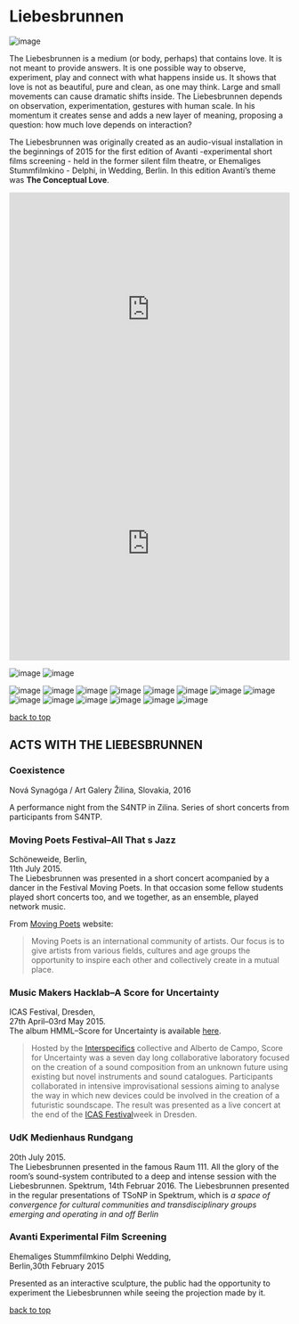 # Liebesbrunnen

![image](/images/liebes/lb-000.png)

The Liebesbrunnen is a medium (or body, perhaps) that contains love. It is not meant to provide answers. It is one possible way to observe, experiment, play and connect with what happens inside us. It shows that love is not as beautiful, pure and clean, as one may think. Large and small movements can cause dramatic shifts inside. The Liebesbrunnen depends on observation, experimentation, gestures with human scale. In his momentum it creates sense and adds a new layer of meaning, proposing a question: how much love depends on interaction?

The Liebesbrunnen was originally created as an audio-visual installation in the beginnings of 2015 for the first edition of Avanti -experimental short films screening - held in the former silent film theatre, or Ehemaliges Stummfilmkino - Delphi, in Wedding, Berlin. In this edition Avanti’s theme was **The Conceptual Love**.

<iframe width="100%" height="420px" src="https://www.youtube.com/embed/UCU0wByVvRw" frameborder="0" allow="accelerometer; autoplay; encrypted-media; gyroscope; picture-in-picture" allowfullscreen></iframe>

<iframe width="100%" height="420px" src="https://www.youtube.com/embed/LYtE9GDte90" frameborder="0" allow="accelerometer; autoplay; encrypted-media; gyroscope; picture-in-picture" allowfullscreen></iframe>

![image](/images/liebes/lb-003.png)
![image](/images/liebes/lb-004.png)

![image](/images/liebes/lb-002.png)
![image](/images/liebes/lb-005.png)
![image](/images/liebes/lb-006.png)
![image](/images/liebes/lb-007.png)
![image](/images/liebes/lb-008.png)
![image](/images/liebes/lb-009.png)
![image](/images/liebes/lb-010.png)
![image](/images/liebes/lb-011.png)
![image](/images/liebes/lb-012.png)
![image](/images/liebes/lb-013.png)
![image](/images/liebes/lb-014.png)
![image](/images/liebes/lb-015.png)
![image](/images/liebes/lb-016.png)
![image](/images/liebes/lb-017.png)

[back to top](#liebesbrunnen)

## ACTS WITH THE LIEBESBRUNNEN

### Coexistence

Nová Synagóga / Art Galery Žilina, Slovakia, 2016

A performance night from the S4NTP in Zilina.
Series of short concerts from participants from S4NTP.

### Moving Poets Festival–All That s Jazz

Schöneweide, Berlin,  
11th July 2015.  
The Liebesbrunnen was presented in a short concert acompanied by a dancer in the Festival Moving Poets. In that occasion some fellow students played short concerts too, and we together, as an ensemble, played network music.

From [Moving Poets](https://movingpoets.org/concrete5/index.php/novilla) website:

> Moving Poets is an international community of artists. Our focus is to give artists from various fields, cultures and age groups the opportunity to inspire each other and collectively create in a mutual place.

### Music Makers Hacklab–A Score for Uncertainty

ICAS Festival, Dresden,  
27th April–03rd May 2015.  
The album HMML–Score for Uncertainty is available [here](https://mmhl.bandcamp.com/album/score-for-uncertainty).

> Hosted by the [Interspecifics](http://interspecifics.cc/work/) collective and Alberto de Campo, Score for Uncertainty was a seven day long collaborative laboratory focused on the creation of a sound composition from an unknown future using existing but novel instruments and sound catalogues. Participants collaborated in intensive improvisational sessions aiming to analyse the way in which new devices could be involved in the creation of a futuristic soundscape. The result was presented as a live concert at the end of the [ICAS Festival](http://parsecmonitor.de/icasfestival/index.php)week in Dresden.

### UdK Medienhaus Rundgang

20th July 2015.  
The Liebesbrunnen presented in the famous Raum 111. All the glory of the room’s sound-system contributed to a deep and
intense session with the Liebesbrunnen.
Spektrum, 14th Februar 2016.
The Liebesbrunnen presented in the regular presentations of TSoNP in Spektrum, which is *a space of convergence for cultural communities and transdisciplinary groups emerging and operating in and off Berlin*

### Avanti Experimental Film Screening

Ehemaliges Stummfilmkino Delphi Wedding,  
Berlin,30th February 2015

Presented as an interactive sculpture, the public had the opportunity to experiment the Liebesbrunnen while seeing the projection made by it.

[back to top](#liebesbrunnen)
